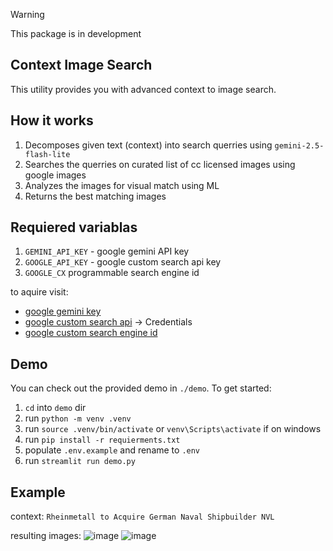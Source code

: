 > [!WARNING]
> This package is in development

## Context Image Search
This utility provides you with advanced context to image search. 

## How it works
1. Decomposes given text (context) into search querries using `gemini-2.5-flash-lite`
2. Searches the querries on curated list of cc licensed images using google images
3. Analyzes the images for visual match using ML
4. Returns the best matching images

## Requiered variablas
1. `GEMINI_API_KEY` - google gemini API key
2. `GOOGLE_API_KEY` - google custom search api key
3. `GOOGLE_CX` programmable search engine id

to aquire visit:
- [google gemini key](https://aistudio.google.com/apikey)
- [google custom search api](https://console.cloud.google.com/apis/api/customsearch.googleapis.com) -> Credentials
- [google custom search engine id](https://programmablesearchengine.google.com)

## Demo
You can check out the provided demo in `./demo`. To get started:
1. `cd` into `demo` dir
2. run `python -m venv .venv`
3. run `source .venv/bin/activate` or `venv\Scripts\activate` if on windows
3. run `pip install -r requierments.txt`
4. populate `.env.example` and rename to `.env`
5. run `streamlit run demo.py`

## Example
context: `Rheinmetall to Acquire German Naval Shipbuilder NVL`

resulting images:
![image](https://upload.wikimedia.org/wikipedia/commons/e/e1/USS_Dale_%28DLG-19%29_ready_for_launching_at_the_New_York_Shipbuilding_Company_on_27_July_1962_%28NH_98150%29.jpg?20100708150818)
![image](https://images.pexels.com/photos/31389737/pexels-photo-31389737/free-photo-of-modern-naval-warship-docked-in-rotterdam-harbor.jpeg?auto=compress&cs=tinysrgb&dpr=1&w=500)